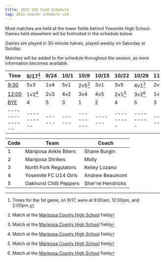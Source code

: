 ```yaml
---
title: 2022 U16 Coed Schedule
tag: 2022-season schedule u16
---
```


Most matches are held at the lower fields behind Yosemite High School.
Games held elsewhere will be footnoted in the schedule below.

Games are played in 30-minute halves, played weekly on Saturday or Sunday.

Matches will be added to the schedule throughout the season, as more
information becomes available.


| Time         | 9/17[^1] | 9/24 | 10/1 | 10/9    | 10/15 | 10/22   | 10/29   | 11/5 |
|--------------|----------|------|------|---------|-------|---------|---------|------|
| <u>9:30</u>  | 5v3      | 1v4  | 5v1  | 2v5[^2] | 3v1   | 3v5     | 4v1[^2] | 2v4  |
| <u>12:00</u> | 1v2[^2]  | 2v3  | 4v2  | 3v4     | 4v5   | 2v1[^2] | 3v2[^2] | 1v5  |
| <u>BYE</u>   | 4        | 5    | 3    | 1       | 2     | 4       | 5       | 3    |
|--------------|----------|------|------|---------|-------|---------|---------|------|


| Code  | Team                    | Coach                         
|-------|-------------------------|---------------
| 1     | Mariposa Ankle Biters   | Shane Burgin
| 2     | Mariposa Shrikes        | Molly
| 3     | North Fork Regulators   | Kelley Lozano
| 4     | Yosemite FC U14 Girls   | Andrew Beaumont
| 5     | Oakhurst Chilli Peppers | Sher're Hendricks

[^1]: Times for the 1st game, on 9/17, were at 9:00am, 12:00pm, and 2:00pm.
[^2]: Match at the [Mariposa County High School](https://goo.gl/maps/EasemXvHsxpL21fM8) field
